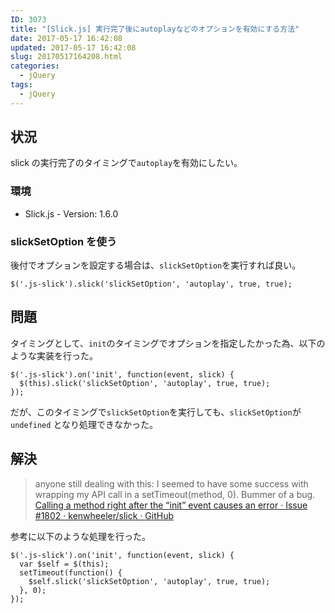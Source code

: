 ```yaml
---
ID: 3073
title: "[Slick.js] 実行完了後にautoplayなどのオプションを有効にする方法"
date: 2017-05-17 16:42:08
updated: 2017-05-17 16:42:08
slug: 20170517164208.html
categories:
  - jQuery
tags:
  - jQuery
---
```


## 状況

slick の実行完了のタイミングで`autoplay`を有効にしたい。

### 環境

- Slick.js - Version: 1.6.0

### slickSetOption を使う

後付でオプションを設定する場合は、`slickSetOption`を実行すれば良い。

```language-javascript
$('.js-slick').slick('slickSetOption', 'autoplay', true, true);
```

## 問題

タイミングとして、`init`のタイミングでオプションを指定したかった為、以下のような実装を行った。

```language-javascript
$('.js-slick').on('init', function(event, slick) {
  $(this).slick('slickSetOption', 'autoplay', true, true);
});
```

だが、このタイミングで`slickSetOption`を実行しても、`slickSetOption`が `undefined` となり処理できなかった。

## 解決

> anyone still dealing with this: I seemed to have some success with wrapping my API call in a setTimeout(method, 0). Bummer of a bug.
> [Calling a method right after the “init” event causes an error · Issue #1802 · kenwheeler/slick · GitHub](https://github.com/kenwheeler/slick/issues/1802)

参考に以下のような処理を行った。

```language-javascript
$('.js-slick').on('init', function(event, slick) {
  var $self = $(this);
  setTimeout(function() {
    $self.slick('slickSetOption', 'autoplay', true, true);
  }, 0);
});
```
